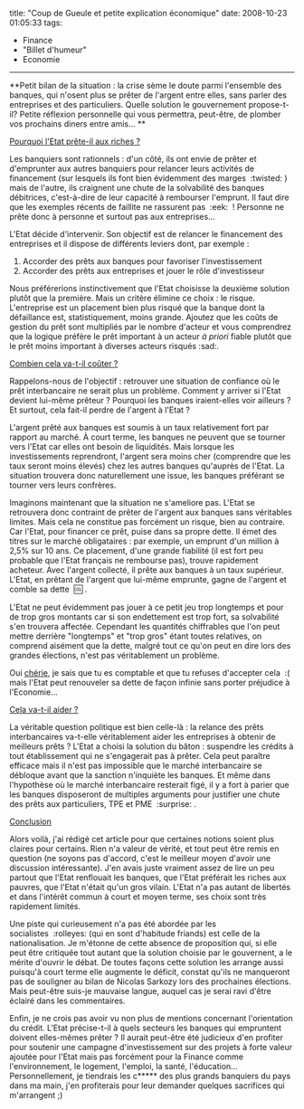 title: "Coup de Gueule et petite explication économique"
date: 2008-10-23 01:05:33
tags:
  - Finance
  - "Billet d'humeur"
  - Economie
---

**Petit bilan de la situation&nbsp;: la crise sème le doute parmi l'ensemble des banques, qui n'osent plus se prêter de l'argent entre elles, sans parler des entreprises et des particuliers. Quelle solution le gouvernement propose-t-il?
Petite réflexion personnelle qui vous permettra, peut-être, de plomber vos prochains diners entre amis&#8230;
**

<span style="text-decoration: underline">Pourquoi l'Etat prête-il aux riches&nbsp;?</span>

Les banquiers sont rationnels&nbsp;: d'un côté, ils ont envie de prêter et d'emprunter aux autres banquiers pour relancer leurs activités de financement (sur lesquels ils font bien évidemment des marges &nbsp;:twisted: ) mais de l'autre, ils craignent une chute de la solvabilité des banques débitrices, c'est-à-dire de leur capacité à rembourser l'emprunt. Il faut dire que les exemples récents de faillite ne rassurent pas &nbsp;:eek: &nbsp;! Personne ne prête donc à personne et surtout pas aux entreprises&#8230;

L'Etat décide d'intervenir. Son objectif est de relancer le financement des entreprises et il dispose de différents leviers dont, par exemple&nbsp;:

1. Accorder des prêts aux banques pour favoriser l'investissement
2. Accorder des prêts aux entreprises et jouer le rôle d'investisseur

Nous préférerions instinctivement que l'Etat choisisse la deuxième solution plutôt que la première. Mais un critère élimine ce choix&nbsp;: le risque. L'entreprise est un placement bien plus risqué que la banque dont la défaillance est, statistiquement, moins grande. Ajoutez que les coûts de gestion du prêt sont multipliés par le nombre d'acteur et vous comprendrez que la logique préfère le prêt important à un acteur _à priori_ fiable plutôt que le prêt moins important à diverses acteurs risqués&nbsp;:sad:.

<span style="text-decoration: underline">Combien cela va-t-il coûter&nbsp;?</span>

Rappelons-nous de l'objectif&nbsp;: retrouver une situation de confiance où le prêt interbancaire ne serait plus un problème. Comment y arriver si l'Etat devient lui-même prêteur&nbsp;? Pourquoi les banques iraient-elles voir ailleurs&nbsp;? Et surtout, cela fait-il perdre de l'argent à l'Etat&nbsp;?

L'argent prêté aux banques est soumis à un taux relativement fort par rapport au marché. À court terme, les banques ne peuvent que se tourner vers l'Etat car elles ont besoin de liquidités. Mais lorsque les investissements reprendront, l'argent sera moins cher (comprendre que les taux seront moins élevés) chez les autres banques qu'auprès de l'Etat. La situation trouvera donc naturellement une issue, les banques préférant se tourner vers leurs confrères.

Imaginons maintenant que la situation ne s'ameliore pas. L'Etat se retrouvera donc contraint de prêter de l'argent aux banques sans véritables limites. Mais cela ne constitue pas forcément un risque, bien au contraire. Car l'Etat, pour financer ce prêt, puise dans sa propre dette. Il émet des titres sur le marché obligataires&nbsp;: par exemple, un emprunt d'un million à 2,5% sur 10 ans. Ce placement, d'une grande fiabilité (il est fort peu probable que l'Etat français ne rembourse pas), trouve rapidement acheteur. Avec l'argent collecté, il prête aux banques à un taux supérieur. L'Etat, en prêtant de l'argent que lui-même emprunte, gagne de l'argent et comble sa dette &nbsp;:cool: .

L'Etat ne peut évidemment pas jouer à ce petit jeu trop longtemps et pour de trop gros montants car si son endettement est trop fort, sa solvabilité s'en trouvera affectée. Cependant les quantités chiffrables que l'on peut mettre derrière "longtemps" et "trop gros" étant toutes relatives, on comprend aisément que la dette, malgré tout ce qu'on peut en dire lors des grandes élections, n'est pas véritablement un problème.

Oui [chérie](//www.lacuisinedelibellule.fr/), je sais que tu es comptable et que tu refuses d'accepter cela &nbsp;:( mais l'Etat peut renouveler sa dette de façon infinie sans porter préjudice à l'Economie&#8230;

<span style="text-decoration: underline">Cela va-t-il aider&nbsp;?</span>

La véritable question politique est bien celle-là&nbsp;: la relance des prêts interbancaires va-t-elle véritablement aider les entreprises à obtenir de meilleurs prêts&nbsp;? L'Etat a choisi la solution du bâton&nbsp;: suspendre les crédits à tout établissement qui ne s'engagerait pas à prêter. Cela peut paraître efficace mais il n'est pas impossible que le marché interbancaire se débloque avant que la sanction n'inquiète les banques. Et même dans l'hypothèse où le marché interbancaire resterait figé, il y a fort à parier que les banques disposeront de multiples arguments pour justifier une chute des prêts aux particuliers, TPE et PME &nbsp;:surprise: .

<span style="text-decoration: underline">Conclusion</span>

Alors voilà, j'ai rédigé cet article pour que certaines notions soient plus claires pour certains. Rien n'a valeur de vérité, et tout peut être remis en question (ne soyons pas d'accord, c'est le meilleur moyen d'avoir une discussion intéressante). J'en avais juste vraiment assez de lire un peu partout que l'Etat renflouait les banques, que l'Etat préférait les riches aux pauvres, que l'Etat n'était qu'un gros vilain. L'Etat n'a pas autant de libertés et dans l'intérêt commun à court et moyen terme, ses choix sont très rapidement limités.

Une piste qui curieusement n'a pas été abordée par les socialistes &nbsp;:rolleyes: (qui en sont d'habitude friands) est celle de la nationalisation. Je m'étonne de cette absence de proposition qui, si elle peut être critiquée tout autant que la solution choisie par le gouvernent, a le mérite d'ouvrir le débat. De toutes façons cette solution les arrange aussi puisqu'à court terme elle augmente le déficit, constat qu'ils ne manqueront pas de souligner au bilan de Nicolas Sarkozy lors des prochaines élections. Mais peut-être suis-je mauvaise langue, auquel cas je serai ravi d'être éclairé dans les commentaires.

Enfin, je ne crois pas avoir vu non plus de mentions concernant l'orientation du crédit. L'Etat précise-t-il à quels secteurs les banques qui empruntent doivent elles-mêmes prêter&nbsp;? Il aurait peut-être été judicieux d'en profiter pour soutenir une campagne d'investissement sur des projets à forte valeur ajoutée pour l'Etat mais pas forcément pour la Finance comme l'environnement, le logement, l'emploi, la santé, l'éducation&#8230; Personnellement, je tiendrais les c***** des plus grands banquiers du pays dans ma main, j'en profiterais pour leur demander quelques sacrifices qui m'arrangent ;)
